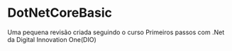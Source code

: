 # DotNetCoreBasic
Uma pequena revisão criada seguindo o curso Primeiros passos com .Net da Digital Innovation One(DIO)